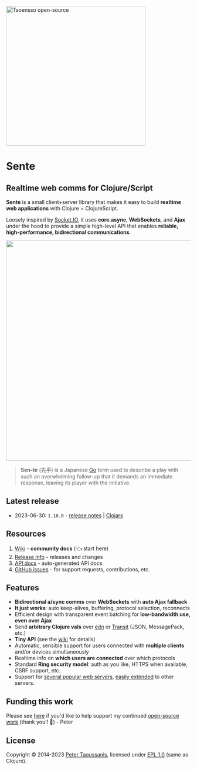 <a href="https://www.taoensso.com/clojure" title="More stuff by @ptaoussanis at www.taoensso.com">
<img src="https://www.taoensso.com/taoensso-open-source.png" alt="Taoensso open-source" width="380""/></a>

# Sente

## Realtime web comms for Clojure/Script

**Sente** is a small client+server library that makes it easy to build **realtime web applications** with Clojure + ClojureScript.

Loosely inspired by [Socket.IO](https://socket.io/), it uses **core.async**, **WebSockets**, and **Ajax** under the hood to provide a simple high-level API that enables **reliable, high-performance, bidirectional communications**.

<img src="https://raw.githubusercontent.com/ptaoussanis/sente/master/hero.jpg" width="600">

> **Sen-te** (先手) is a Japanese [Go](https://en.wikipedia.org/wiki/Go_(game)) term used to describe a play with such an overwhelming follow-up that it demands an immediate response, leaving its player with the initiative.

## Latest release

- 2023-06-30: `1.18.0` - [release notes](https://github.com/ptaoussanis/sente/releases/tag/v1.18.0) | [Clojars](https://clojars.org/com.taoensso/sente/versions/1.18.0)

<!--- [![tests][tests badge]][tests status] -->

## Resources
1. [Wiki][wiki] - **community docs** (👈 start here)
1. [Release info][] - releases and changes
1. [API docs][] - auto-generated API docs
1. [GitHub issues][] - for support requests, contributions, etc.

## Features

* **Bidirectional a/sync comms** over **WebSockets** with **auto Ajax fallback**
* **It just works**: auto keep-alives, buffering, protocol selection, reconnects
* Efficient design with transparent event batching for **low-bandwidth use, even over Ajax**
* Send **arbitrary Clojure vals** over [edn](https://github.com/edn-format/edn
) or [Transit](https://github.com/cognitect/transit-clj) (JSON, MessagePack, etc.)
* **Tiny API** (see the [wiki][] for details)
* Automatic, sensible support for users connected with **multiple clients** and/or devices simultaneously
* Realtime info on **which users are connected** over which protocols
* Standard **Ring security model**: auth as you like, HTTPS when available, CSRF support, etc.
* Support for [several popular web servers](https://github.com/ptaoussanis/sente/tree/master/src/taoensso/sente/server_adapters), [easily extended](https://github.com/ptaoussanis/sente/blob/master/src/taoensso/sente/interfaces.cljc) to other servers.

## Funding this work

Please see [here][funding] if you'd like to help support my continued [open-source work][] (thank you!! 🙏) - Peter

## License

Copyright &copy; 2014-2023 [Peter Taoussanis][], licensed under [EPL 1.0][] (same as Clojure).

<!--- Common links -->
[wiki]: ../../wiki
[Release info]: ../../releases
[GitHub issues]: ../../issues
[funding]: https://taoensso.com/clojure/backers
[EPL 1.0]: LICENSE
[Peter Taoussanis]: https://www.taoensso.com
[open-source work]: https://www.taoensso.com/clojure

<!--- Repo links -->
[API docs]: http://ptaoussanis.github.io/sente/
[tests badge]: https://github.com/ptaoussanis/sente/actions/workflows/tests.yml/badge.svg
[tests status]: https://github.com/ptaoussanis/sente/actions/workflows/tests.yml
